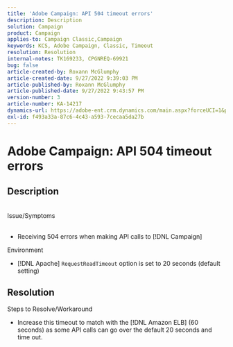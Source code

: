 ```yaml
---
title: 'Adobe Campaign: API 504 timeout errors'
description: Description
solution: Campaign
product: Campaign
applies-to: Campaign Classic,Campaign
keywords: KCS, Adobe Campaign, Classic, Timeout
resolution: Resolution
internal-notes: TK169233, CPGNREQ-69921
bug: false
article-created-by: Roxann McGlumphy
article-created-date: 9/27/2022 9:39:03 PM
article-published-by: Roxann McGlumphy
article-published-date: 9/27/2022 9:43:57 PM
version-number: 3
article-number: KA-14217
dynamics-url: https://adobe-ent.crm.dynamics.com/main.aspx?forceUCI=1&pagetype=entityrecord&etn=knowledgearticle&id=fb9fddcd-ac3e-ed11-9db1-00224808613b
exl-id: f493a33a-87c6-4c43-a593-7cecaa5da27b
---
```

# Adobe Campaign: API 504 timeout errors

## Description

<br>Issue/Symptoms<br><br>
- Receiving 504 errors when making API calls to [!DNL Campaign]



Environment
- [!DNL Apache] `RequestReadTimeout` option is set to 20 seconds (default setting)



## Resolution

Steps to Resolve/Workaround
- Increase this timeout to match with the [!DNL Amazon ELB] (60 seconds) as some API calls can go over the default 20 seconds and time out.
